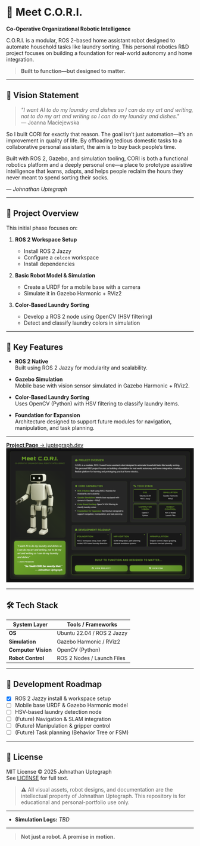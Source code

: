 # 🤖 Meet C.O.R.I. 
**Co-Operative Organizational Robotic Intelligence**              


C.O.R.I. is a modular, ROS 2–based home assistant robot designed to automate household tasks like laundry sorting. This personal robotics R&D project focuses on building a foundation for real-world autonomy and home integration.



> **Built to function—but designed to matter.**

---


## 🧠 Vision Statement

> _"I want AI to do my laundry and dishes so I can do my art and writing, not to do my art and writing so I can do my laundry and dishes."_  
> — Joanna Maciejewska

So I built CORI for exactly that reason. The goal isn’t just automation—it’s an improvement in quality of life. By offloading tedious domestic tasks to a collaborative personal assistant, the aim is to buy back people’s time.

Built with ROS 2, Gazebo, and simulation tooling, CORI is both a functional robotics platform and a deeply personal one—a place to prototype assistive intelligence that learns, adapts, and helps people reclaim the hours they never meant to spend sorting their socks.

— *Johnathan Uptegraph*

---

## 🚀 Project Overview

This initial phase focuses on:

1. **ROS 2 Workspace Setup**  
   - Install ROS 2 Jazzy  
   - Configure a `colcon` workspace  
   - Install dependencies

2. **Basic Robot Model & Simulation**  
   - Create a URDF for a mobile base with a camera  
   - Simulate it in Gazebo Harmonic + RViz2

3. **Color-Based Laundry Sorting**  
   - Develop a ROS 2 node using OpenCV (HSV filtering)  
   - Detect and classify laundry colors in simulation

---

## 🧠 Key Features

- **ROS 2 Native**  
  Built using ROS 2 Jazzy for modularity and scalability.

- **Gazebo Simulation**  
  Mobile base with vision sensor simulated in Gazebo Harmonic + RViz2.

- **Color-Based Laundry Sorting**  
  Uses OpenCV (Python) with HSV filtering to classify laundry items.

- **Foundation for Expansion**  
  Architecture designed to support future modules for navigation, manipulation, and task planning.

---
 [**Project Page** → juptegraph.dev](https://juptegraph.dev)
![CORI prototype](assets/concept-art/cori_portfolio_view.png)

---

## 🛠️ Tech Stack

| **System Layer**     | **Tools / Frameworks**           |
|----------------------|----------------------------------|
| **OS**               | Ubuntu 22.04 / ROS 2 Jazzy       |
| **Simulation**       | Gazebo Harmonic / RViz2          |
| **Computer Vision**  | OpenCV (Python)                  |
| **Robot Control**    | ROS 2 Nodes / Launch Files       |

---

## 🔄 Development Roadmap

- [x] ROS 2 Jazzy install & workspace setup  
- [ ] Mobile base URDF & Gazebo Harmonic model  
- [ ] HSV-based laundry detection node  
- [ ] (Future) Navigation & SLAM integration  
- [ ] (Future) Manipulation & gripper control  
- [ ] (Future) Task planning (Behavior Tree or FSM)

---

## 📜 License

MIT License © 2025 Johnathan Uptegraph  
See [LICENSE](LICENSE) for full text.

> ⚠️ All visual assets, robot designs, and documentation are the intellectual property of Johnathan Uptegraph. This repository is for educational and personal-portfolio use only.

---

- **Simulation Logs:** *TBD*

---

> **Not just a robot. A promise in motion.**
